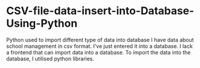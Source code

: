 # CSV-file-data-insert-into-Database-Using-Python
Python used to import different type of data into database
I have data about school management in csv format. I've just entered it into a database. I lack a frontend that can import data into a database. To import the data into the database, I utilised python libraries.
